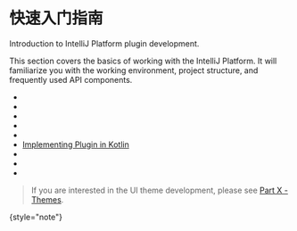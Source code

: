 <!-- Copyright 2000-2023 JetBrains s.r.o. and contributors. Use of this source code is governed by the Apache 2.0 license. -->

# 快速入门指南

<link-summary>Introduction to IntelliJ Platform plugin development.</link-summary>

This section covers the basics of working with the IntelliJ Platform.
It will familiarize you with the working environment, project structure, and frequently used API components.

* [](plugin_alternatives.md)
* [](plugin_required_experience.md)
* [](plugin_types.md)
* [](developing_plugins.md)
* [](plugin_structure.topic)
* [Implementing Plugin in Kotlin](using_kotlin.md)
* [](plugin_signing.md)
* [](ide_development_instance.md)
* [](faq.md)

> If you are interested in the UI theme development, please see [Part X - Themes](themes_getting_started.md).
>
{style="note"}
